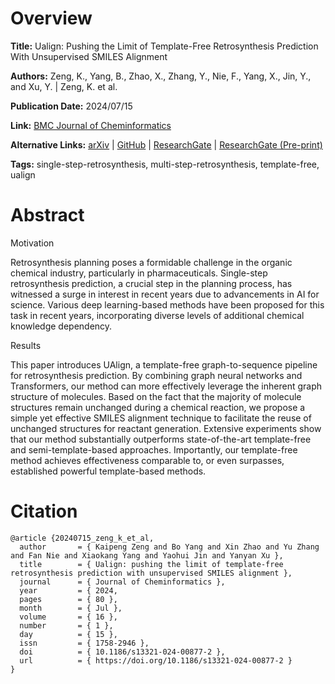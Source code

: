 # Overview
**Title:**
Ualign: Pushing the Limit of Template-Free Retrosynthesis Prediction With Unsupervised SMILES Alignment

**Authors:**
Zeng, K., Yang, B., Zhao, X., Zhang, Y., Nie, F., Yang, X., Jin, Y., and Xu, Y. |
Zeng, K. et al.

**Publication Date:**
2024/07/15

**Link:**
[BMC Journal of Cheminformatics](https://jcheminf.biomedcentral.com/articles/10.1186/s13321-024-00877-2)

**Alternative Links:**
[arXiv](https://arxiv.org/abs/2404.00044) |
[GitHub](https://github.com/zengkaipeng/UAlign) |
[ResearchGate](https://www.researchgate.net/publication/382270476_Ualign_pushing_the_limit_of_template-free_retrosynthesis_prediction_with_unsupervised_SMILES_alignment) |
[ResearchGate (Pre-print)](https://www.researchgate.net/publication/380084278_UAlign_Pushing_the_Limit_of_Template-free_Retrosynthesis_Prediction_with_Unsupervised_SMILES_Alignment)

**Tags:**
single-step-retrosynthesis, multi-step-retrosynthesis, template-free, ualign


# Abstract
Motivation

Retrosynthesis planning poses a formidable challenge in the organic chemical industry, particularly in pharmaceuticals.
Single-step retrosynthesis prediction, a crucial step in the planning process, has witnessed a surge in interest in recent years due to advancements in AI for science.
Various deep learning-based methods have been proposed for this task in recent years, incorporating diverse levels of additional chemical knowledge dependency.

Results

This paper introduces UAlign, a template-free graph-to-sequence pipeline for retrosynthesis prediction.
By combining graph neural networks and Transformers, our method can more effectively leverage the inherent graph structure of molecules.
Based on the fact that the majority of molecule structures remain unchanged during a chemical reaction, we propose a simple yet effective SMILES alignment technique to facilitate the reuse of unchanged structures for reactant generation.
Extensive experiments show that our method substantially outperforms state-of-the-art template-free and semi-template-based approaches.
Importantly, our template-free method achieves effectiveness comparable to, or even surpasses, established powerful template-based methods.


# Citation
```
@article {20240715_zeng_k_et_al,
  author       = { Kaipeng Zeng and Bo Yang and Xin Zhao and Yu Zhang and Fan Nie and Xiaokang Yang and Yaohui Jin and Yanyan Xu },
  title        = { Ualign: pushing the limit of template-free retrosynthesis prediction with unsupervised SMILES alignment },
  journal      = { Journal of Cheminformatics },
  year         = { 2024,
  pages        = { 80 },
  month        = { Jul },
  volume       = { 16 },
  number       = { 1 },
  day          = { 15 },
  issn         = { 1758-2946 },
  doi          = { 10.1186/s13321-024-00877-2 },
  url          = { https://doi.org/10.1186/s13321-024-00877-2 }
}
```
